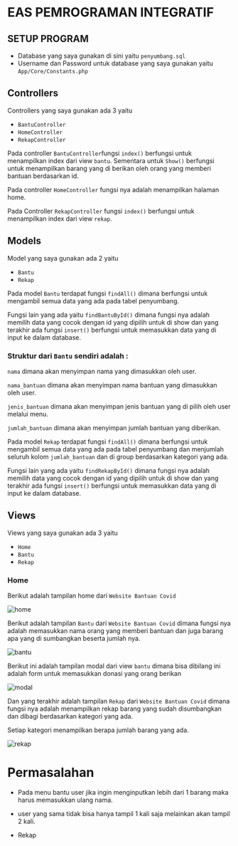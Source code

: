 # EAS PEMROGRAMAN INTEGRATIF

## SETUP PROGRAM

* Database yang saya gunakan di sini yaitu ```penyumbang.sql```
* Username dan Password untuk database yang saya gunakan yaitu ```App/Core/Constants.php```

## Controllers

Controllers yang saya gunakan ada 3 yaitu 
* ```BantuController```
* ```HomeController```
* ```RekapController```

Pada controller ```BantuController```fungsi ```index()``` berfungsi untuk menampilkan index dari view ```bantu```. Sementara untuk ```Show()``` berfungsi untuk menampilkan barang yang di berikan oleh orang yang memberi bantuan berdasarkan id.

Pada controller ```HomeController``` fungsi nya adalah menampilkan halaman home.

Pada Controller ```RekapController``` fungsi ```index()``` berfungsi untuk menampilkan index dari view ```rekap```.


## Models

Model yang saya gunakan ada 2 yaitu 
* ```Bantu```
* ```Rekap```

Pada model ```Bantu``` terdapat fungsi ```findAll()``` dimana berfungsi untuk mengambil semua data yang ada pada tabel penyumbang. 

Fungsi lain yang ada yaitu ```findBantuById()``` dimana fungsi nya adalah memilih data yang cocok dengan id yang dipilih untuk di show dan yang terakhir ada fungsi ```insert()``` berfungsi untuk memasukkan data yang di input ke dalam database. 

### Struktur dari ```Bantu``` sendiri adalah :

```nama``` dimana akan menyimpan nama yang dimasukkan oleh user.

```nama_bantuan``` dimana akan menyimpan nama bantuan yang dimasukkan oleh user.

```jenis_bantuan``` dimana akan menyimpan jenis bantuan yang di pilih oleh user melalui menu.

```jumlah_bantuan``` dimana akan menyimpan jumlah bantuan yang diberikan.

Pada model ```Rekap``` terdapat fungsi ```findAll()``` dimana berfungsi untuk mengambil semua data yang ada pada tabel penyumbang dan menjumlah seluruh kolom ```jumlah_bantuan``` dan di group berdasarkan kategori yang ada. 

Fungsi lain yang ada yaitu ```findRekapById()``` dimana fungsi nya adalah memilih data yang cocok dengan id yang dipilih untuk di show dan yang terakhir ada fungsi ```insert()``` berfungsi untuk memasukkan data yang di input ke dalam database. 

## Views

Views yang saya gunakan ada 3 yaitu 
* ```Home```
* ```Bantu```
* ```Rekap```

### Home

Berikut adalah tampilan home dari ```Website Bantuan Covid```


![home](https://github.com/Alpha666/eas-pemrograman-integratif/blob/master/screenshot/Home.png)

Berikut adalah tampilan ```Bantu``` dari ```Website Bantuan Covid``` dimana fungsi nya adalah memasukkan nama orang yang memberi bantuan dan juga barang apa yang di sumbangkan beserta jumlah nya.   


![bantu](https://github.com/Alpha666/eas-pemrograman-integratif/blob/master/screenshot/Bantu.png)

Berikut ini adalah tampilan modal dari view ```bantu``` dimana bisa dibilang ini adalah form untuk memasukkan donasi yang orang berikan

![modal](https://github.com/Alpha666/eas-pemrograman-integratif/blob/master/screenshot/Modal.png)

Dan yang terakhir adalah tampilan ```Rekap``` dari ```Website Bantuan Covid``` dimana fungsi nya adalah menampilkan rekap barang yang sudah disumbangkan dan dibagi berdasarkan kategori yang ada. 

Setiap kategori menampilkan berapa jumlah barang yang ada.

![rekap](https://github.com/Alpha666/eas-pemrograman-integratif/blob/master/screenshot/Rekap.png)


# Permasalahan

* Pada menu bantu user jika ingin menginputkan lebih dari 1 barang maka harus memasukkan ulang nama.

* user yang sama tidak bisa hanya tampil 1 kali saja melainkan akan tampil 2 kali.

* Rekap 